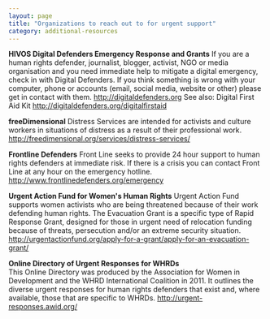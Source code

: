 ```yaml
---
layout: page
title: "Organizations to reach out to for urgent support"
category: additional-resources
---
```

**HIVOS Digital Defenders Emergency Response and Grants**
If you are a human rights defender, journalist, blogger, activist, NGO or media organisation and you need immediate help to mitigate a digital emergency, check in with Digital Defenders. If  you think something is wrong with your computer, phone or accounts (email, social media, website or other) please get in contact with them. http://digitaldefenders.org
See also: Digital First Aid Kit http://digitaldefenders.org/digitalfirstaid

**freeDimensional**
Distress Services are intended for activists and culture workers in situations of distress as a result of their professional work.
http://freedimensional.org/services/distress-services/

**Frontline Defenders**
Front Line seeks to provide 24 hour support to human rights defenders at immediate risk. If there is a crisis you can contact Front Line at any hour on the emergency hotline.
http://www.frontlinedefenders.org/emergency

**Urgent Action Fund for Women's Human Rights**
Urgent Action Fund supports women activists who are being threatened because of their work defending human rights. The Evacuation Grant is a specific type of Rapid Response Grant, designed for those in urgent need of relocation funding because of threats, persecution and/or an extreme security situation.
http://urgentactionfund.org/apply-for-a-grant/apply-for-an-evacuation-grant/

**Online Directory of Urgent Responses for WHRDs**  
This Online Directory was produced by the Association for Women in Development and the WHRD International Coalition in 2011. It outlines the diverse urgent responses for human rights defenders that exist and, where available, those that are specific to WHRDs.
http://urgent-responses.awid.org/
